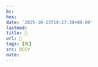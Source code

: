 ```yaml
---
bc:
hex:
date: '2025-10-13T10:27:38+08:00'
lastmod:
title: 􅈡
url: 􅈡
tags: [䩙]
src: DCCV
note:
---
```

